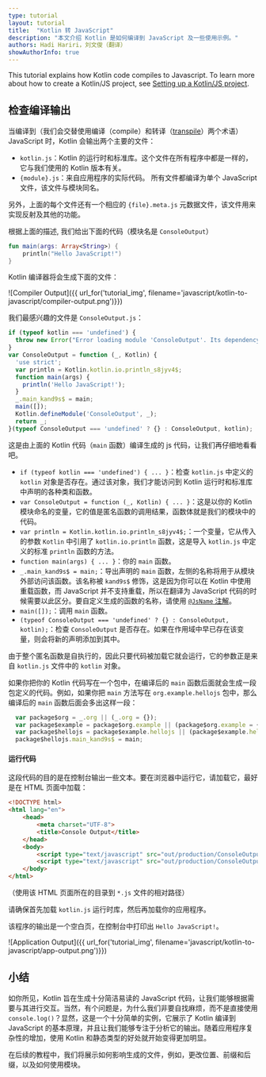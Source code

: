 ```yaml
---
type: tutorial
layout: tutorial
title:  "Kotlin 转 JavaScript"
description: "本文介绍 Kotlin 是如何编译到 JavaScript 及一些使用示例。"
authors: Hadi Hariri，刘文俊（翻译）
showAuthorInfo: true
---
```


This tutorial explains how Kotlin code compiles to Javascript.
To learn more about how to create a Kotlin/JS project, see [Setting up a Kotlin/JS project](../setting-up.html).

## 检查编译输出

当编译到（我们会交替使用编译（compile）和转译（[transpile](https://en.wiktionary.org/wiki/transpile)）两个术语） JavaScript 时，Kotlin 会输出两个主要的文件：

* `kotlin.js`：Kotlin 的运行时和标准库。这个文件在所有程序中都是一样的，它与我们使用的 Kotlin 版本有关。
* `{module}.js`：来自应用程序的实际代码。 所有文件都编译为单个 JavaScript 文件，该文件与模块同名。

另外，上面的每个文件还有一个相应的 `{file}.meta.js` 元数据文件，该文件用来实现反射及其他的功能。

根据上面的描述, 我们给出下面的代码（模块名是 `ConsoleOutput`）

<div class="sample" markdown="1" data-target-platform="js" theme="idea">

```kotlin
fun main(args: Array<String>) {
    println("Hello JavaScript!")
}
```
</div>

Kotlin 编译器将会生成下面的文件：

   ![Compiler Output]({{ url_for('tutorial_img', filename='javascript/kotlin-to-javascript/compiler-output.png')}})

我们最感兴趣的文件是 `ConsoleOutput.js`：

<div class="sample" markdown="1" theme="idea" mode="js">

```javascript
if (typeof kotlin === 'undefined') {
  throw new Error("Error loading module 'ConsoleOutput'. Its dependency 'kotlin' was not found. /* ... */");
}
var ConsoleOutput = function (_, Kotlin) {
  'use strict';
  var println = Kotlin.kotlin.io.println_s8jyv4$;
  function main(args) {
    println('Hello JavaScript!');
  }
  _.main_kand9s$ = main;
  main([]);
  Kotlin.defineModule('ConsoleOutput', _);
  return _;
}(typeof ConsoleOutput === 'undefined' ? {} : ConsoleOutput, kotlin);
```
</div>

这是由上面的 Kotlin 代码（`main` 函数）编译生成的 js 代码，让我们再仔细地看看吧。
* `if (typeof kotlin === 'undefined') { ... }`：检查 `kotlin.js` 中定义的 `kotlin` 对象是否存在。通过该对象，我们才能访问到 Kotlin 运行时和标准库中声明的各种类和函数。
* `var ConsoleOutput = function (_, Kotlin) { ... }`：这是以你的 Kotlin 模块命名的变量，它的值是匿名函数的调用结果，函数体就是我们的模块中的代码。
* `var println = Kotlin.kotlin.io.println_s8jyv4$;`：一个变量，它从传入的参数 `Kotlin` 中引用了 `kotlin.io.println` 函数，这是导入 `kotlin.js` 中定义的标准 `println` 函数的方法。
* `function main(args) { ... }`：你的 `main` 函数。
* `_.main_kand9s$ = main;`：导出声明的 `main` 函数，左侧的名称将用于从模块外部访问该函数。该名称被 `kand9s$` 修饰，<!--
-->这是因为你可以在 Kotlin 中使用重载函数，而 JavaScript 并不支持重载，所以在翻译为 JavaScript 代码的时候需要以此区分。<!--
-->要自定义生成的函数的名称，请使用 [`@JsName` 注解](/docs/reference/js-to-kotlin-interop.html#jsname-注解)。
* `main([]);`：调用 `main` 函数。
* `(typeof ConsoleOutput === 'undefined' ? {} : ConsoleOutput, kotlin);`：检查 `ConsoleOutput` 是否存在。如果在作用域中早已存在该变量，则会将新的声明添加到其中。

由于整个匿名函数是自执行的，因此只要代码被加载它就会运行，它的参数正是来自 `kotlin.js` 文件中的 `kotlin` 对象。

如果你把你的 Kotlin 代码写在一个包中，在编译后的 `main` 函数后面就会生成一段包定义的代码。例如，如果你把 `main` 方法写在 `org.example.hellojs` 包中，那么编译后的 `main` 函数后面会多出这样一段：

<div class="sample" markdown="1" theme="idea" mode="js">

```javascript
  var package$org = _.org || (_.org = {});
  var package$example = package$org.example || (package$org.example = {});
  var package$hellojs = package$example.hellojs || (package$example.hellojs = {});
  package$hellojs.main_kand9s$ = main;
```
</div>

#### 运行代码

这段代码的目的是在控制台输出一些文本。要在浏览器中运行它，请加载它，最好是在 HTML 页面中加载：

<div class="sample" markdown="1" theme="idea" mode="xml" auto-indent="false">

```html
<!DOCTYPE html>
<html lang="en">
    <head>
        <meta charset="UTF-8">
        <title>Console Output</title>
    </head>
    <body>
        <script type="text/javascript" src="out/production/ConsoleOutput/lib/kotlin.js"></script>
        <script type="text/javascript" src="out/production/ConsoleOutput/ConsoleOutput.js"></script>
    </body>
</html>
```
</div>

（使用该 HTML 页面所在的目录到 `*.js` 文件的相对路径）

请确保首先加载 `kotlin.js` 运行时库，然后再加载你的应用程序。

该程序的输出是一个空白页，在控制台中打印出 `Hello JavaScript!`。

   ![Application Output]({{ url_for('tutorial_img', filename='javascript/kotlin-to-javascript/app-output.png')}})

## 小结

如你所见，Kotlin 旨在生成十分简洁易读的 JavaScript 代码，让我们能够根据需要与其进行交互。当然，有个问题是，为什么我们非要自找麻烦，<!--
-->而不是直接使用 `console.log()`？显然，这是一个十分简单的实例，它展示了 Kotlin 编译到 JavaScript 的基本原理，并且让我们能够专注于分析它的输出。<!--
-->随着应用程序复杂性的增加，使用 Kotlin 和静态类型的好处就开始变得更加明显。

在后续的教程中，我们将展示如何影响生成的文件，例如，更改位置、前缀和后缀，以及如何使用模块。
